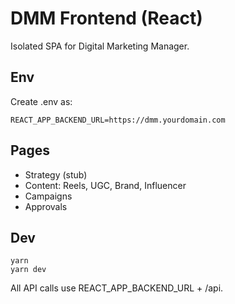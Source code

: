 # DMM Frontend (React)

Isolated SPA for Digital Marketing Manager.

## Env
Create .env as:
```
REACT_APP_BACKEND_URL=https://dmm.yourdomain.com
```

## Pages
- Strategy (stub)
- Content: Reels, UGC, Brand, Influencer
- Campaigns
- Approvals

## Dev
```
yarn
yarn dev
```

All API calls use REACT_APP_BACKEND_URL + /api.